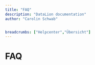 ```yaml
---
title: "FAQ"
description: "DataLion documentation"
author: "Carolin Schwab"


breadcrumbs: ["Helpcenter","Übersicht"]
---
```


# FAQ

